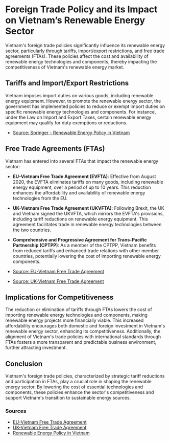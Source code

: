 
# Foreign Trade Policy and its Impact on Vietnam’s Renewable Energy Sector

Vietnam's foreign trade policies significantly influence its renewable energy sector, particularly through tariffs, import/export restrictions, and free trade agreements (FTAs). These policies affect the cost and availability of renewable energy technologies and components, thereby impacting the competitiveness of Vietnam's renewable energy market.

## Tariffs and Import/Export Restrictions

Vietnam imposes import duties on various goods, including renewable energy equipment. However, to promote the renewable energy sector, the government has implemented policies to reduce or exempt import duties on specific renewable energy technologies and components. For instance, under the Law on Import and Export Taxes, certain renewable energy equipment may qualify for duty exemptions or reductions.

- [Source: Springer - Renewable Energy Policy in Vietnam](https://link.springer.com/chapter/10.1007/978-3-030-54514-7_11)

## Free Trade Agreements (FTAs)

Vietnam has entered into several FTAs that impact the renewable energy sector:

- **EU-Vietnam Free Trade Agreement (EVFTA)**: Effective from August 2020, the EVFTA eliminates tariffs on many goods, including renewable energy equipment, over a period of up to 10 years. This reduction enhances the affordability and availability of renewable energy technologies from the EU.

- **UK-Vietnam Free Trade Agreement (UKVFTA)**: Following Brexit, the UK and Vietnam signed the UKVFTA, which mirrors the EVFTA's provisions, including tariff reductions on renewable energy equipment. This agreement facilitates trade in renewable energy technologies between the two countries.

- **Comprehensive and Progressive Agreement for Trans-Pacific Partnership (CPTPP)**: As a member of the CPTPP, Vietnam benefits from reduced tariffs and enhanced trade relations with other member countries, potentially lowering the cost of importing renewable energy components.

- [Source: EU-Vietnam Free Trade Agreement](https://vntr.moit.gov.vn/fta/31/0)
- [Source: UK-Vietnam Free Trade Agreement](https://www.gov.uk/guidance/summary-of-the-uk-vietnam-agreement)

## Implications for Competitiveness

The reduction or elimination of tariffs through FTAs lowers the cost of importing renewable energy technologies and components, making renewable energy projects more financially viable. This increased affordability encourages both domestic and foreign investment in Vietnam's renewable energy sector, enhancing its competitiveness. Additionally, the alignment of Vietnam's trade policies with international standards through FTAs fosters a more transparent and predictable business environment, further attracting investment.

## Conclusion

Vietnam's foreign trade policies, characterized by strategic tariff reductions and participation in FTAs, play a crucial role in shaping the renewable energy sector. By lowering the cost of essential technologies and components, these policies enhance the sector's competitiveness and support Vietnam's transition to sustainable energy sources.

### Sources
- [EU-Vietnam Free Trade Agreement](https://vntr.moit.gov.vn/fta/31/0)
- [UK-Vietnam Free Trade Agreement](https://www.gov.uk/guidance/summary-of-the-uk-vietnam-agreement)
- [Renewable Energy Policy in Vietnam](https://link.springer.com/chapter/10.1007/978-3-030-54514-7_11)
